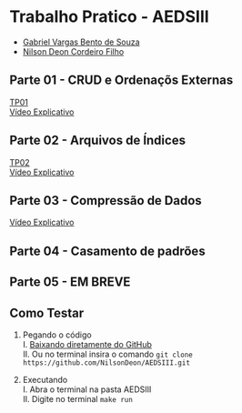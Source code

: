 # Trabalho Pratico - AEDSIII

* [Gabriel Vargas Bento de Souza](https://github.com/gabrielvargas00)
* [Nilson Deon Cordeiro Filho](https://github.com/NilsonDeon/)

## Parte 01 - CRUD e Ordenaçõs Externas

[TP01](https://github.com/NilsonDeon/AEDSIII/archive/refs/tags/v1.0.0.zip) <br>
[Vídeo Explicativo](https://youtu.be/kb8gb98yIVY)

## Parte 02 - Arquivos de Índices

[TP02](https://github.com/NilsonDeon/AEDSIII/archive/refs/tags/v2.0.zip) <br>
[Vídeo Explicativo](https://youtu.be/1VcU_1pcU5U)

## Parte 03 - Compressão de Dados

[Vídeo Explicativo](https://youtu.be/DdguQDzB1BY)

## Parte 04 - Casamento de padrões

## Parte 05 - EM BREVE

## Como Testar

1. Pegando o código<br>
  I. [Baixando diretamente do GitHub](https://github.com/NilsonDeon/AEDSIII/archive/refs/heads/main.zip)<br>
  II. Ou no terminal insira o comando `git clone https://github.com/NilsonDeon/AEDSIII.git`
    
2. Executando<br>
  I. Abra o terminal na pasta AEDSIII<br>
  II. Digite no terminal `make run`






